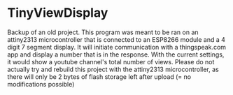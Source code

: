 # TinyViewDisplay
Backup of an old project. This program was meant to be ran on an attiny2313 microcontroller that is connected to an ESP8266 module and a 4 digit 7 segment display. It will initiate communication with a thingspeak.com app and display a number that is in the response. With the current settings, it would show a youtube channel's total number of views. Please do not actually try and rebuild this project with the attiny2313 microcontroller, as there will only be 2 bytes of flash storage left after upload (= no modifications possible)